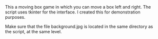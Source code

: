 This a moving box game in which you can move a box left and right. The script uses tkinter for the interface. I created this for demonstration purposes.

Make sure that the file background.jpg is located in the same directory as the script, at the same level.

